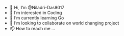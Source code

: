 - 👋 Hi, I’m @Niladri-Das8017
- 👀 I’m interested in Coding
- 🌱 I’m currently learning Go
- 💞️ I’m looking to collaborate on world changing project
- 📫 How to reach me ...

<!---
Niladri-Das8017/Niladri-Das8017 is a ✨ special ✨ repository because its `README.md` (this file) appears on your GitHub profile.
You can click the Preview link to take a look at your changes.
--->
